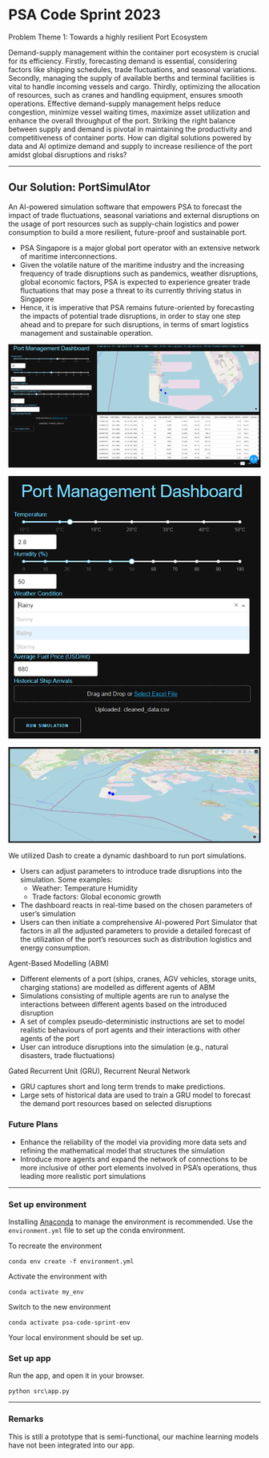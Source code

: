 # PSA Code Sprint 2023

Problem Theme 1: Towards a highly resilient Port Ecosystem

Demand-supply management within the container port ecosystem is crucial for its efficiency. Firstly, forecasting demand is essential, considering factors like shipping schedules, trade fluctuations, and seasonal variations. Secondly, managing the supply of available berths and terminal facilities is vital to handle incoming vessels and cargo. Thirdly, optimizing the allocation of resources, such as cranes and handling equipment, ensures smooth operations. Effective demand-supply management helps reduce congestion, minimize vessel waiting times, maximize asset utilization and enhance the overall throughput of the port. Striking the right balance between supply and demand is pivotal in maintaining the productivity and competitiveness of container ports.
​
How can digital solutions powered by data and AI optimize demand and supply to increase resilience of the port amidst global disruptions and risks?

---
## Our Solution: PortSimulAtor
An AI-powered simulation software that empowers PSA to forecast the impact of trade fluctuations, seasonal variations and external disruptions on the usage of port resources such as supply-chain logistics and power consumption to build a more resilient, future-proof and sustainable port.

- PSA Singapore is a major global port operator with an extensive network of maritime interconnections.
- Given the volatile nature of the maritime industry and the increasing frequency of trade disruptions such as pandemics, weather disruptions, global economic factors, PSA is expected to experience greater trade fluctuations that may pose a threat to its currently thriving status in Singapore
- Hence, it is imperative that PSA remains future-oriented by forecasting the impacts of potential trade disruptions, in order to stay one step ahead and to prepare for such disruptions, in terms of smart logistics management and sustainable operation.

![](./images/full-view.png)

![](./images/dashboard-options.png)

![](./images/3d-view.png)

We utilized Dash to create a dynamic dashboard to run port simulations.
- Users can adjust parameters to introduce trade disruptions into the simulation. Some examples:
  - Weather: Temperature Humidity
  - Trade factors: Global economic growth
- The dashboard reacts in real-time based on the chosen parameters of user’s simulation
- Users can then initiate a comprehensive AI-powered Port Simulator that factors in all the adjusted parameters to provide a detailed forecast of the utilization of the port’s resources such as distribution logistics and energy consumption.

Agent-Based Modelling (ABM)
- Different elements of a port (ships, cranes, AGV vehicles, storage units, charging stations) are modelled as different agents of ABM
- Simulations consisting of multiple agents are run to analyse the interactions between different agents based on the introduced disruption
- A set of complex pseudo-deterministic instructions are set to model realistic behaviours of port agents and their interactions with other agents of the port
- User can introduce disruptions into the simulation (e.g., natural disasters, trade fluctuations)

Gated Recurrent Unit (GRU), Recurrent Neural Network
- GRU captures short and long term trends to make predictions.
- Large sets of historical data are used to train a GRU model to forecast the demand port resources based on selected disruptions

###  Future Plans

- Enhance the reliability of the model via providing more data sets and refining the mathematical model that structures the simulation
- Introduce more agents and expand the network of connections to be more inclusive of other port elements involved in PSA’s operations, thus leading  more realistic port simulations

---
### Set up environment

Installing [Anaconda](https://www.anaconda.com/) to manage the environment is recommended. Use the `environment.yml` file to set up the conda environment.

To recreate the environment
```
conda env create -f environment.yml
```

Activate the environment with
```
conda activate my_env
```

Switch to the new environment 
```
conda activate psa-code-sprint-env
```

Your local environment should be set up.

### Set up app

Run the app, and open it in your browser.
```
python src\app.py
```

---
### Remarks

This is still a prototype that is semi-functional, our machine learning models have not been integrated into our app.
